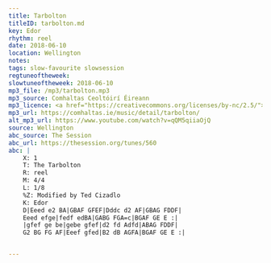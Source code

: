 ```yaml
---
title: Tarbolton
titleID: tarbolton.md
key: Edor
rhythm: reel
date: 2018-06-10
location: Wellington
notes:
tags: slow-favourite slowsession
regtuneoftheweek:
slowtuneoftheweek: 2018-06-10
mp3_file: /mp3/tarbolton.mp3
mp3_source: Comhaltas Ceoltóirí Éireann
mp3_licence: <a href="https://creativecommons.org/licenses/by-nc/2.5/">CC-BY-NC-2.5</a>
mp3_url: https://comhaltas.ie/music/detail/tarbolton/
alt_mp3_url: https://www.youtube.com/watch?v=qQM5qiiaOjQ
source: Wellington
abc_source: The Session
abc_url: https://thesession.org/tunes/560
abc: |
    X: 1
    T: The Tarbolton
    R: reel
    M: 4/4
    L: 1/8
    %Z: Modified by Ted Cizadlo
    K: Edor
    D|Eeed e2 BA|GBAF GFEF|Dddc d2 AF|GBAG FDDF|
    Eeed efge|fedf edBA|GABG FGA=c|BGAF GE E :|
    |gfef ge be|gebe gfef|d2 fd Adfd|ABAG FDDF|
    G2 BG FG AF|Eeef gfed|B2 dB AGFA|BGAF GE E :|


---
```

